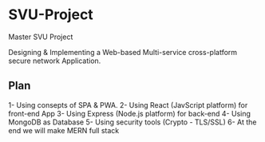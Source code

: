 # SVU-Project

Master SVU Project

Designing & Implementing a Web-based Multi-service cross-platform secure network Application.

## Plan

1- Using consepts of SPA & PWA.
2- Using React (JavScript platform) for front-end App
3- Using Express (Node.js platform) for back-end
4- Using MongoDB as Database
5- Using security tools (Crypto - TLS/SSL)
6- At the end we will make MERN full stack
